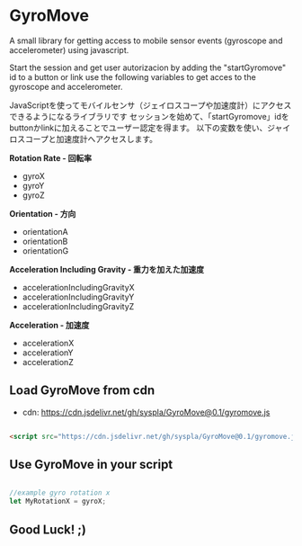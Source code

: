# GyroMove

A small library for  getting access to mobile sensor events (gyroscope and accelerometer) using javascript.

Start the session and get user autorizacion by adding the "startGyromove" id to a button or link
use the following variables to get acces to the gyroscope and accelerometer.

JavaScriptを使ってモバイルセンサ（ジェイロスコープや加速度計）にアクセスできるようになるライブラリです
セッションを始めて、「startGyromove」idをbuttonかlinkに加えることでユーザー認定を得ます。
以下の変数を使い、ジャイロスコープと加速度計へアクセスします。

**Rotation Rate -  回転率**

- gyroX
- gyroY
- gyroZ

**Orientation - 方向**

- orientationA
- orientationB
- orientationG

**Acceleration Including Gravity - 重力を加えた加速度**

- accelerationIncludingGravityX
- accelerationIncludingGravityY
- accelerationIncludingGravityZ

**Acceleration - 加速度**

- accelerationX
- accelerationY
- accelerationZ


## Load GyroMove from cdn

- cdn: https://cdn.jsdelivr.net/gh/syspla/GyroMove@0.1/gyromove.js


```html

<script src="https://cdn.jsdelivr.net/gh/syspla/GyroMove@0.1/gyromove.js" charset="utf-8"></script>


```

## Use GyroMove in your script

```javascript

//example gyro rotation x
let MyRotationX = gyroX;

```


## Good Luck! ;)


